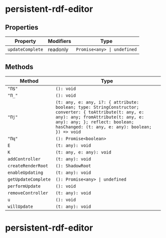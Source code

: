 # persistent-rdf-editor

## Properties

| Property         | Modifiers | Type                        |
|------------------|-----------|-----------------------------|
| `updateComplete` | readonly  | `Promise<any> \| undefined` |

## Methods

| Method              | Type                                             |
|---------------------|--------------------------------------------------|
| `"Π$"`              | `(): void`                                       |
| `"Π_"`              | `(): void`                                       |
| `"Πj"`              | `(t: any, e: any, i?: { attribute: boolean; type: StringConstructor; converter: { toAttribute(t: any, e: any): any; fromAttribute(t: any, e: any): any; }; reflect: boolean; hasChanged: (t: any, e: any): boolean; }) => void` |
| `"Πq"`              | `(): Promise<boolean>`                           |
| `E`                 | `(t: any): void`                                 |
| `K`                 | `(t: any, e: any): void`                         |
| `addController`     | `(t: any): void`                                 |
| `createRenderRoot`  | `(): ShadowRoot`                                 |
| `enableUpdating`    | `(t: any): void`                                 |
| `getUpdateComplete` | `(): Promise<any> \| undefined`                  |
| `performUpdate`     | `(): void`                                       |
| `removeController`  | `(t: any): void`                                 |
| `u`                 | `(): void`                                       |
| `willUpdate`        | `(t: any): void`                                 |


# persistent-rdf-editor
